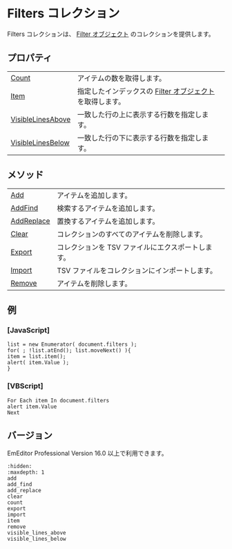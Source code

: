 # Filters コレクション

Filters コレクションは、 [Filter オブジェクト](../filter/index) のコレクションを提供します。

## プロパティ

|     |     |
| --- | --- |
| [Count](count) | アイテムの数を取得します。 |
| [Item](item) | 指定したインデックスの [Filter オブジェクト](../filter/index) を取得します。 |
| [VisibleLinesAbove](visible_lines_above) | 一致した行の上に表示する行数を指定します。 |
| [VisibleLinesBelow](visible_lines_below) | 一致した行の下に表示する行数を指定します。 |

## メソッド

|     |     |
| --- | --- |
| [Add](add) | アイテムを追加します。 |
| [AddFind](add_find) | 検索するアイテムを追加します。 |
| [AddReplace](add_replace) | 置換するアイテムを追加します。 |
| [Clear](clear) | コレクションのすべてのアイテムを削除します。 |
| [Export](export) | コレクションを TSV ファイルにエクスポートします。 |
| [Import](import) | TSV ファイルをコレクションにインポートします。 |
| [Remove](remove) | アイテムを削除します。 |

## 例

### \[JavaScript\]

```
list = new Enumerator( document.filters );
for( ; !list.atEnd(); list.moveNext() ){
item = list.item();
alert( item.Value );
}
```

### \[VBScript\]

```
For Each item In document.filters
alert item.Value
Next
```

## バージョン

EmEditor Professional Version 16.0 以上で利用できます。


```{toctree}
:hidden:
:maxdepth: 1
add
add_find
add_replace
clear
count
export
import
item
remove
visible_lines_above
visible_lines_below
```
